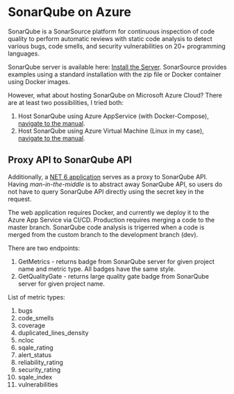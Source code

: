 # SonarQube on Azure

SonarQube is a SonarSource platform for continuous inspection of code quality to perform automatic reviews with static code analysis to detect various bugs, code smells, and security vulnerabilities on 20+ programming languages. 

SonarQube server is available here: [Install the Server](https://docs.sonarqube.org/latest/setup/install-server/). SonarSource provides examples using a standard installation with the zip file or Docker container using Docker images.

However, what about hosting SonarQube on Microsoft Azure Cloud? There are at least two possibilities, I tried both:

1. Host SonarQube using Azure AppService (with Docker-Compose), [navigate to the manual](https://github.com/TomaszKandula/SonarQubeOnAzure/tree/ref/project/SonarQubeAzureAppService).
2. Host SonarQube using Azure Virtual Machine (Linux in my case), [navigate to the manual](https://github.com/TomaszKandula/SonarQubeOnAzure/tree/ref/project/SonarQubeAzureVM).

## Proxy API to SonarQube API

Additionally, a [NET 6 application](https://github.com/TomaszKandula/SonarQubeOnAzure/tree/master/SonarQubeProxy) serves as a proxy to SonarQube API. Having _man-in-the-middle_ is to abstract away SonarQube API, so users do not have to query SonarQube API directly using the secret key in the request.

The web application requires Docker, and currently we deploy it to the Azure App Service via CI/CD. Production requires merging a code to the master branch. SonarQube code analysis is trigerred when a code is merged from the custom branch to the development branch (dev).

There are two endpoints:
1. GetMetrics - returns badge from SonarQube server for given project name and metric type. All badges have the same style.
2. GetQualityGate - returns large quality gate badge from SonarQube server for given project name.

List of metric types:
1. bugs
1. code_smells
1. coverage
1. duplicated_lines_density
1. ncloc
1. sqale_rating
1. alert_status
1. reliability_rating
1. security_rating
1. sqale_index
1. vulnerabilities
